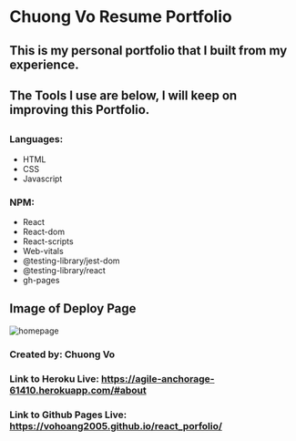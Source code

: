 # Chuong Vo Resume Portfolio

## This is my personal portfolio that I built from my experience.
## The Tools I use are below, I will keep on improving this Portfolio.
## 

### Languages: 
* HTML
* CSS
* Javascript
### NPM: 
* React
* React-dom
* React-scripts
* Web-vitals
* @testing-library/jest-dom
* @testing-library/react
* gh-pages

## Image of Deploy Page

![homepage](https://user-images.githubusercontent.com/37889335/160979492-6aadfc10-ec83-4f8d-902e-f39ed46ee178.PNG)

### Created by: Chuong Vo

### Link to Heroku Live: https://agile-anchorage-61410.herokuapp.com/#about
### Link to Github Pages Live: https://vohoang2005.github.io/react_porfolio/

